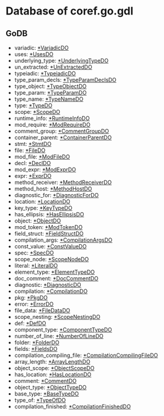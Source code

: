 # Database of coref.go.gdl

## GoDB

* variadic: [*VariadicDO](./schema/VariadicDO.md)
* uses: [*UsesDO](./schema/UsesDO.md)
* underlying_type: [*UnderlyingTypeDO](./schema/UnderlyingTypeDO.md)
* un_extracted: [*UnExtractedDO](./schema/UnExtractedDO.md)
* typeiadic: [*TypeiadicDO](./schema/TypeiadicDO.md)
* type_param_decls: [*TypeParamDeclsDO](./schema/TypeParamDeclsDO.md)
* type_object: [*TypeObjectDO](./schema/TypeObjectDO.md)
* type_param: [*TypeParamDO](./schema/TypeParamDO.md)
* type_name: [*TypeNameDO](./schema/TypeNameDO.md)
* type: [*TypeDO](./schema/TypeDO.md)
* scope: [*ScopeDO](./schema/ScopeDO.md)
* runtime_info: [*RuntimeInfoDO](./schema/RuntimeInfoDO.md)
* mod_require: [*ModRequireDO](./schema/ModRequireDO.md)
* comment_group: [*CommentGroupDO](./schema/CommentGroupDO.md)
* container_parent: [*ContainerParentDO](./schema/ContainerParentDO.md)
* stmt: [*StmtDO](./schema/StmtDO.md)
* file: [*FileDO](./schema/FileDO.md)
* mod_file: [*ModFileDO](./schema/ModFileDO.md)
* decl: [*DeclDO](./schema/DeclDO.md)
* mod_expr: [*ModExprDO](./schema/ModExprDO.md)
* expr: [*ExprDO](./schema/ExprDO.md)
* method_receiver: [*MethodReceiverDO](./schema/MethodReceiverDO.md)
* method_host: [*MethodHostDO](./schema/MethodHostDO.md)
* diagnostic_for: [*DiagnosticForDO](./schema/DiagnosticForDO.md)
* location: [*LocationDO](./schema/LocationDO.md)
* key_type: [*KeyTypeDO](./schema/KeyTypeDO.md)
* has_ellipsis: [*HasEllipsisDO](./schema/HasEllipsisDO.md)
* object: [*ObjectDO](./schema/ObjectDO.md)
* mod_token: [*ModTokenDO](./schema/ModTokenDO.md)
* field_struct: [*FieldStructDO](./schema/FieldStructDO.md)
* compilation_args: [*CompilationArgsDO](./schema/CompilationArgsDO.md)
* const_value: [*ConstValueDO](./schema/ConstValueDO.md)
* spec: [*SpecDO](./schema/SpecDO.md)
* scope_node: [*ScopeNodeDO](./schema/ScopeNodeDO.md)
* literal: [*LiteralDO](./schema/LiteralDO.md)
* element_type: [*ElementTypeDO](./schema/ElementTypeDO.md)
* doc_comment: [*DocCommentDO](./schema/DocCommentDO.md)
* diagnostic: [*DiagnosticDO](./schema/DiagnosticDO.md)
* compilation: [*CompilationDO](./schema/CompilationDO.md)
* pkg: [*PkgDO](./schema/PkgDO.md)
* error: [*ErrorDO](./schema/ErrorDO.md)
* file_data: [*FileDataDO](./schema/FileDataDO.md)
* scope_nesting: [*ScopeNestingDO](./schema/ScopeNestingDO.md)
* def: [*DefDO](./schema/DefDO.md)
* component_type: [*ComponentTypeDO](./schema/ComponentTypeDO.md)
* number_of_line: [*NumberOfLineDO](./schema/NumberOfLineDO.md)
* folder: [*FolderDO](./schema/FolderDO.md)
* fields: [*FieldsDO](./schema/FieldsDO.md)
* compilation_compiling_file: [*CompilationCompilingFileDO](./schema/CompilationCompilingFileDO.md)
* array_length: [*ArrayLengthDO](./schema/ArrayLengthDO.md)
* object_scope: [*ObjectScopeDO](./schema/ObjectScopeDO.md)
* has_location: [*HasLocationDO](./schema/HasLocationDO.md)
* comment: [*CommentDO](./schema/CommentDO.md)
* object_type: [*ObjectTypeDO](./schema/ObjectTypeDO.md)
* base_type: [*BaseTypeDO](./schema/BaseTypeDO.md)
* type_of: [*TypeOfDO](./schema/TypeOfDO.md)
* compilation_finished: [*CompilationFinishedDO](./schema/CompilationFinishedDO.md)
